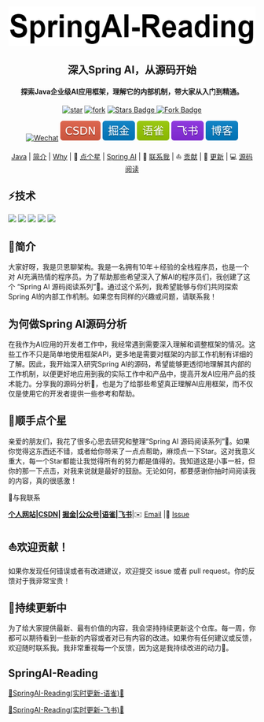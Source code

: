 <div align="center">
    <img alt="logo" src="image/springai-reading.png" style="height: 80px">
</div>
<div align="center">
    <h2>深入Spring AI，从源码开始</h2>
    <h4>探索Java企业级AI应用框架，理解它的内部机制，带大家从入门到精通。</h4>
</div>
<p align="center">
    </a>
   <a href='https://gitee.com/itbeien/programmer-guide/stargazers'><img src='https://gitee.com/itbeien/programmer-guide/badge/star.svg?theme=dark' alt='star'></img></a>
    <a href='https://gitee.com/itbeien/programmer-guide/members'><img src='https://gitee.com/itbeien/programmer-guide/badge/fork.svg?theme=dark' alt='fork'></img></a>
    <a href="https://github.com/itbeien/programmer-guide"><img src="https://img.shields.io/github/stars/itbeien/programmer-guide?logo=github&logoColor=%23EF2D5E&label=Stars&labelColor=%23000000&color=%23EF2D5E&cacheSeconds=3600" alt="Stars Badge"/>
    <a href="https://github.com/itbeien/programmer-guide/fork"><img src="https://img.shields.io/github/forks/itbeien/programmer-guide?label=Forks&logo=github&logoColor=%23F2BB13&labelColor=%23BE2323&color=%23F2BB13" alt="Fork Badge">
</p>
<p align="center">
    <a href="https://itbeien.cn/linkme/link-me.html"><img src="https://img.shields.io/badge/WeChat-itbeien-%2307C160?logo=wechat" alt="Wechat"/></a>
   <a href="https://blog.csdn.net/BenMicro">
        <img src="../image/CSDN-red.svg" alt="CSDN"></a>
        <a href="https://juejin.cn/user/3386151545086157">
            <img src="../image/掘金-blue.svg" alt="掘金"/></a>
    <a href="https://www.yuque.com/u21261961/wufq8h">
        <img src="../image/语雀-green.svg" alt="语雀"/></a>
    <a href="https://vcnb783grhl8.feishu.cn/wiki/ZWYZw0z07i1KGakYYV2cjkUanG2">
        <img src="../image/飞书-8A2BE2.svg" alt="飞书"/></a>
    <a href="https://www.itbeien.cn">
        <img src="../image/博客-blue.svg" alt="博客"/></a>
</p>
<p align="center">
    <a href="#Java">Java</a>
    |
    <a href="#简介">简介</a>
    |
    <a href="#为何做Spring源码分析">Why</a>
    |
    🙏 <a href="#顺手点个星">点个星</a>
    |
    <a href="#spring AI">Spring AI</a>
    |
    💬 <a href="#与我联系">联系我</a>
    |
    ⛵ <a href="#欢迎贡献">贡献</a>
    |
    🔄 <a href="#持续更新中">更新</a>
    |
    💻 <a href="#源码阅读">源码阅读</a>
</p>







## ⚡技术

<div align="left">
    <img src="https://img.shields.io/badge/Java-17%2B-%23437291?logo=openjdk&logoColor=%23437291"/>
    <img src="https://img.shields.io/badge/SpringAI-1.0.0SNAPSHOT-%23437291?logo=Spring&logoColor=%236DB33F&color=%236DB33F"/>
    <img src="https://img.shields.io/badge/SpringBoot-3.4.5-%23437291?logo=SpringBoot&logoColor=%236DB33F&color=%236DB33F"/>
    <img src="https://img.shields.io/badge/Maven-3.9.9-%23437291?logo=Apache%20Maven&logoColor=%23C71A36&color=%23C71A36"/>
    <img src="https://img.shields.io/badge/IDEA-2025.1-%23437291?logo=idea%20Maven&logoColor=%23C71A36&color=%23C71A36"/>
</div>



## 👋简介

大家好呀，我是贝恩聊架构。我是一名拥有10年＋经验的全栈程序员，也是一个对 AI充满热情的程序员。为了帮助那些希望深入了解AI的程序员们，我创建了这个 “Spring AI 源码阅读系列”📖。通过这个系列，我希望能够与你们共同探索 Spring AI的内部工作机制。如果您有同样的兴趣或问题，请联系我！

## **为何做Spring AI源码分析**

在我作为AI应用的开发者工作中，我经常遇到需要深入理解和调整框架的情况。这些工作不只是简单地使用框架API，更多地是需要对框架的内部工作机制有详细的了解。因此，我开始深入研究Spring AI的源码，希望能够更透彻地理解其内部的工作机制，以便更好地应用到我的实际工作中和产品中，提高开发AI应用产品的技术能力。分享我的源码分析📝，也是为了给那些希望真正理解AI应用框架，而不仅仅是使用它的开发者提供一些参考和帮助。

## 🙏顺手点个星

亲爱的朋友们，我花了很多心思去研究和整理“Spring AI 源码阅读系列”📘。如果你觉得这东西还不错，或者给你带来了一点点帮助，麻烦点一下Star。这对我意义重大，每一个Star都能让我觉得所有的努力都是值得的。我知道这是小事一桩，但你的那一下点击，对我来说就是最好的鼓励。无论如何，都要感谢你抽时间阅读我的内容，真的很感激！

💬与我联系

**[个人网站](https://itbeien.cn/)|[CSDN](https://blog.csdn.net/BenMicro)| [掘金](https://juejin.cn/user/3386151545086157)|[公众号](https://itbeien.cn/planet/星球介绍/project.html)|[语雀](https://www.yuque.com/u21261961)|[飞书](https://vcnb783grhl8.feishu.cn/wiki/ZWYZw0z07i1KGakYYV2cjkUanG2)**|✉️ [Email](itbeien@163.com) |💬 [Issue](https://gitee.com/itbeien/programmer-guide/issues)

## ⛵欢迎贡献！

如果你发现任何错误或者有改进建议，欢迎提交 issue 或者 pull request。你的反馈对于我非常宝贵！

## 🔄持续更新中

为了给大家提供最新、最有价值的内容，我会坚持持续更新这个仓库。每一周，你都可以期待看到一些新的内容或者对已有内容的改进。如果你有任何建议或反馈，欢迎随时联系我。我非常重视每一个反馈，因为这是我持续改进的动力🚀。

## SpringAI-Reading

[🚀SpringAI-Reading(实时更新-语雀)🚀](https://www.yuque.com/u21261961/wufq8h)

[🚀SpringAI-Reading(实时更新-飞书)🚀](https://vcnb783grhl8.feishu.cn/wiki/ZWYZw0z07i1KGakYYV2cjkUanG2)